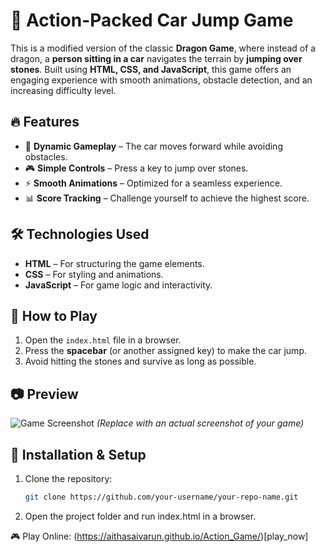 # 🚗 Action-Packed Car Jump Game  

This is a modified version of the classic **Dragon Game**, where instead of a dragon, a **person sitting in a car** navigates the terrain by **jumping over stones**. Built using **HTML, CSS, and JavaScript**, this game offers an engaging experience with smooth animations, obstacle detection, and an increasing difficulty level.  

## 🔥 Features  
- 🚀 **Dynamic Gameplay** – The car moves forward while avoiding obstacles.  
- 🎮 **Simple Controls** – Press a key to jump over stones.  
- ⚡ **Smooth Animations** – Optimized for a seamless experience.  
- 📊 **Score Tracking** – Challenge yourself to achieve the highest score.  

## 🛠️ Technologies Used  
- **HTML** – For structuring the game elements.  
- **CSS** – For styling and animations.  
- **JavaScript** – For game logic and interactivity.  

## 🚀 How to Play  
1. Open the `index.html` file in a browser.  
2. Press the **spacebar** (or another assigned key) to make the car jump.  
3. Avoid hitting the stones and survive as long as possible.  

## 📷 Preview  
![Game Screenshot](screenshot.png) *(Replace with an actual screenshot of your game)*  

## 📌 Installation & Setup  
1. Clone the repository:  
   ```sh
   git clone https://github.com/your-username/your-repo-name.git
2. Open the project folder and run index.html in a browser.

   
🎮 Play Online: (https://aithasaivarun.github.io/Action_Game/)[play_now]
